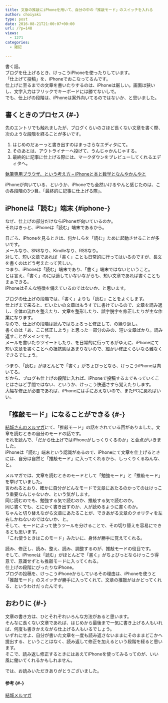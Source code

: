 ```yaml
---
title: 文章の推敲にiPhoneを用いて、自分の中の「推敲モード」のスイッチを入れる
author: choiyaki
type: post
date: 2016-08-21T21:00:07+00:00
url: /?p=148
views:
  - 1271
categories:
  - 雑記

---
```

書く話。  
ブログを仕上げるとき、けっこうiPhoneを使ったりしています。  
「仕上げて投稿」を、iPhoneでおこなってるんです。  
仕上げに至るまでの文章を書いたりするのは、iPhoneは厳しい。画面は狭いし、文字入力はフリックでキーボードには勝てないしで。  
でも、仕上げの段階は、iPhoneは案外向いてるのではないか、と思いました。

## 書くときのプロセス {#-}

先のエントリでも触れましたが、ブログくらいのさほど長くない文章を書く際、次のような段階を経ることが多いです。

  1. はじめのだぁーっと書き出すのはまっさらなエディタにて。
  2. そのあとは、アウトライナーへ投げて、うんじゃかんじゃする。
  3. 最終的に記事に仕上げる際には、マークダウンをプレビューしてくれるエディタへ。

[執筆専用ブラウザ、という考え方 – iPhoneと本と数学となんやかんやと][1]

iPhoneが向いている、というか、iPhoneでも全然いけるやんと感じたのは、この各段階の3つ目。「最終的に記事に仕上げる際」。

## iPhoneは「読む」端末 {#iphone-}

なぜ、仕上げの部分だけならiPhoneが向いているのか。  
それはきっと、iPhoneは「読む」端末であるから。

日ごろ、iPhoneを見るときは、何かしらを「読む」ために起動させることが多いです。  
メールなり、SNSなり、Kindleなり、RSSなり。  
対して、短い文章であれば「書く」ことも日常的に行ってはいるのですが、長文を書くのはどう考えたって苦しい。  
つまり、iPhoneは「読む」端末であり、「書く」端末ではないということ。  
とは言え、「書く」のには適していないながらも、短い文章であれば書くこともまぁできる。  
iPhoneはそんな特徴を備えているのではないか、と思います。

ブログの仕上げの段階では、「書く」よりも「読む」ことをよくします。  
仕上げまで来ると、だいたいの文章はもうすでに書けているので、文章を読み返し、全体の流れを整えたり、文章を整形したり、誤字脱字を修正したりが主な作業になります。  
なので、仕上げの段階は読んではちょろっと修正して、の繰り返し。  
書くのは「あ、ここ修正しよう」と思った一部分のみの、短い文章ばかり。読み返すことがメインです。  
メールを書いたりツイートしたり、を日常的に行ってるがゆえに、iPhoneにて短い文章を書くことへの抵抗感はあまりないので、細かい修正くらいなら難なくできるでしょう。

つまり、「読む」がほとんどで「書く」がちょびっとなら、けっこうiPhoneは向いてる。  
だから、ブログも仕上げの段階に入れば、iPhoneで投稿するまでもっていくことはさほど手間ではない、というか、けっこう快適さすら覚えたりします。  
大幅な修正が必要であれば、iPhoneには手におえないので、またPCに戻ればいい。

## 「推敲モード」になることができる {#-}

[結城さんのメルマガ][2]にて、「推敲モード」の話をされている回がありました。文章を読むときの自分のモードの話です。  
それを読んで、「だから仕上げではiPhoneがしっくりくるのか」と合点がいきました。  
iPhoneは「読む」端末という認識があるので、iPhoneにて文章を仕上げるときには、自分は自然と「推敲モード」に入ってくれるから、しっくりくるねんな、と。

メルマガでは、文章を読むときのモードとして「勉強モード」と「推敲モード」を挙げていました。  
言われるとおり、確かに自分がどんなモードで文章にあたるのかってのはけっこう重要なんじゃないか、という気がします。  
同じ読むのでも、勉強する気で読むのか、推敲する気で読むのか。  
同じ書くでも、とにかく書き出すのか、人が読めるように書くのか。  
ちゃんと切り替えながら文章にあたることが、できあがる文章のクオリティを左右しかねないのではないか、と。  
そして、モードによって使うツールを分けることで、その切り替えを容易にできるとも思います。  
「これ使うときはこのモード」みたいに、身体が勝手に覚えてくれる。

読み、修正し、読み、整え、読み、調整するのが、推敲モードの役目です。  
そして、iPhoneは「読む」がほとんどで「書く」がちょびっとならけっこう得意で、意識せずとも推敲モードに入ってくれる。  
仕上げの段階にぴったりなiPhone。  
ブログの投稿を、けっこうiPhoneからしているその理由は、iPhoneを使うと「推敲モード」のスイッチが勝手に入ってくれて、文章の推敲がはかどってくれる、というわけだったんです。

## おわりに {#-}

文章の書き方は、ひとそれぞれいろんな方法があると思います。  
そんなに長くない文章であれば、はじめから最後まで一気に書き上げる人もいれば、何度も書きかえながら仕上げる人もいるでしょう。  
いずれにせよ、自分が書いた文章を一度も読み返さないままにそのままどこかへ提出する、ということはなく、読み返して修正を加えるという段階を経ると思います。  
そこで、読み返し修正するときにはあえてiPhoneを使ってみるってのが、いい風に働いてくれるかもしれません。

では、お読みいただきありがとうございました。

#### 参考 {#-}

[結城メルマガ][3]

 [1]: https://choiyaki.com/?p=106
 [2]: http://sp.ch.nicovideo.jp/hyuki/blomaga/ar1061561
 [3]: http://www.hyuki.com/mm/
